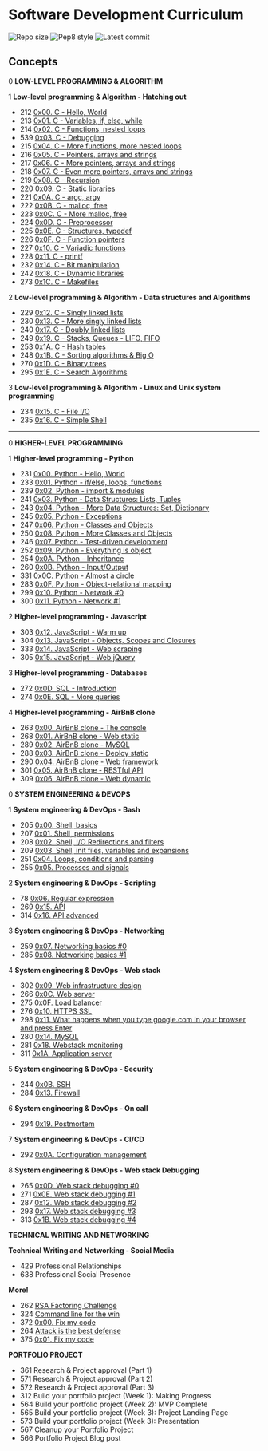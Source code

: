 # Software Development Curriculum

![Repo size](https://img.shields.io/github/repo-size/AsuweRich/S.E_Bounty)
![Pep8 style](https://img.shields.io/badge/PEP8-style%20guide-purple?style=round-square)
![Latest commit](https://img.shields.io/github/last-commit/AsuweRich/S.E_Bounty/main?style=round-square)

## Concepts

0 **LOW-LEVEL PROGRAMMING & ALGORITHM**

1 **Low-level programming & Algorithm - Hatching out**
  -   212 [0x00. C - Hello, World](https://github.com/AsuweRich/S.E_Bounty/tree/main/alx-low_level_programming/0x00-hello_world)
  -   213 [0x01. C - Variables, if, else, while](https://github.com/AsuweRich/S.E_Bounty/tree/main/alx-low_level_programming/0x01-variables_if_else_while)
  -   214 [0x02. C - Functions, nested loops](https://github.com/AsuweRich/S.E_Bounty/tree/main/alx-low_level_programming/0x02-functions_nested_loops)
  -   539 [0x03. C - Debugging](https://github.com/AsuweRich/S.E_Bounty/tree/main/alx-low_level_programming/0x03-debugging)
  -   215 [0x04. C - More functions, more nested loops](https://github.com/AsuweRich/S.E_Bounty/tree/main/alx-low_level_programming/0x04-more_functions_nested_loops)
  -   216 [0x05. C - Pointers, arrays and strings](https://github.com/AsuweRich/S.E_Bounty/tree/main/alx-low_level_programming/0x05-pointers_arrays_strings)
  -   217 [0x06. C - More pointers, arrays and strings](https://github.com/AsuweRich/S.E_Bounty/tree/main/alx-low_level_programming/0x06-pointers_arrays_strings)
  -   218 [0x07. C - Even more pointers, arrays and strings](https://github.com/AsuweRich/S.E_Bounty/tree/main/alx-low_level_programming/0x07-pointers_arrays_strings)
  -   219 [0x08. C - Recursion](https://github.com/AsuweRich/S.E_Bounty/tree/main/alx-low_level_programming/0x08-recursion)
  -   220 [0x09. C - Static libraries](https://github.com/AsuweRich/S.E_Bounty/tree/main/alx-low_level_programming/0x09-static_libraries)
  -   221 [0x0A. C - argc, argv](https://github.com/AsuweRich/S.E_Bounty/tree/main/alx-low_level_programming/0x0A-argc_argv)
  -   222 [0x0B. C - malloc, free](https://github.com/AsuweRich/S.E_Bounty/tree/main/alx-low_level_programming/0x0B-malloc_free)
  -   223 [0x0C. C - More malloc, free](https://github.com/AsuweRich/S.E_Bounty/tree/main/alx-low_level_programming/0x0C-more_malloc_free)
  -   224 [0x0D. C - Preprocessor](https://github.com/AsuweRich/S.E_Bounty/tree/main/alx-low_level_programming/0x0D-preprocessor)
  -   225 [0x0E. C - Structures, typedef](https://github.com/AsuweRich/S.E_Bounty/tree/main/alx-low_level_programming/0x0E-structures_typedef)
  -   226 [0x0F. C - Function pointers](https://github.com/AsuweRich/S.E_Bounty/tree/main/alx-low_level_programming/0x0F-function_pointers)
  -   227 [0x10. C - Variadic functions](https://github.com/AsuweRich/S.E_Bounty/tree/main/alx-low_level_programming/0x10-variadic_functions)
  -   228 [0x11. C - printf](https://github.com/AsuweRich/S.E_Bounty/tree/main/printf)
  -   232 [0x14. C - Bit manipulation](https://github.com/AsuweRich/S.E_Bounty/tree/main/alx-low_level_programming/0x14-bit_manipulation)
  -   242 [0x18. C - Dynamic libraries](https://github.com/AsuweRich/S.E_Bounty/tree/main/alx-low_level_programming/0x18-dynamic_libraries)
  -   273 [0x1C. C - Makefiles](https://github.com/AsuweRich/S.E_Bounty/tree/main/alx-low_level_programming/0x1C-makefiles)
  
  
2 **Low-level programming & Algorithm - Data structures and Algorithms**
  -   229 [0x12. C - Singly linked lists](https://github.com/AsuweRich/S.E_Bounty/tree/main/alx-low_level_programming/0x12-singly_linked_lists)
  -   230 [0x13. C - More singly linked lists](https://github.com/AsuweRich/S.E_Bounty/tree/main/alx-low_level_programming/0x13-more_singly_linked_lists)
  -   240 [0x17. C - Doubly linked lists](https://github.com/AsuweRich/S.E_Bounty/tree/main/alx-low_level_programming/0x17-doubly_linked_lists)
  -   249 [0x19. C - Stacks, Queues - LIFO, FIFO](https://github.com/AsuweRich/S.E_Bounty/tree/main/monty)
  -   253 [0x1A. C - Hash tables](https://github.com/AsuweRich/S.E_Bounty/tree/main/alx-low_level_programming/0x1A-hash_tables)
  -   248 [0x1B. C - Sorting algorithms & Big O](https://github.com/AsuweRich/S.E_Bounty/tree/main/sorting_algorithms)
  -   270 [0x1D. C - Binary trees](https://github.com/AsuweRich/S.E_Bounty/tree/main/binary_trees)
  -   295 [0x1E. C - Search Algorithms](https://github.com/AsuweRich/S.E_Bounty/tree/main/alx-low_level_programming/0x1E-search_algorithms)
  
  
3 **Low-level programming & Algorithm - Linux and Unix system programming**
  -   234 [0x15. C - File I/O](https://github.com/AsuweRich/S.E_Bounty/tree/main/alx-low_level_programming/0x15-file_io)
  -   235 [0x16. C - Simple Shell](https://github.com/AsuweRich/S.E_Bounty/tree/main/simple_shell)

---

0 **HIGHER-LEVEL PROGRAMMING**

1 **Higher-level programming - Python**
  -   231 [0x00. Python - Hello, World](https://github.com/AsuweRich/S.E_Bounty/tree/main/alx-higher_level_programming/0x00-python-hello_world)
  -   233 [0x01. Python - if/else, loops, functions](https://github.com/AsuweRich/S.E_Bounty/tree/main/alx-higher_level_programming/0x01-python-if_else_loops_functions)
  -   239 [0x02. Python - import & modules](https://github.com/AsuweRich/S.E_Bounty/tree/main/alx-higher_level_programming/0x02-python-import_modules)
  -   241 [0x03. Python - Data Structures: Lists, Tuples](https://github.com/AsuweRich/S.E_Bounty/tree/main/alx-higher_level_programming/0x03-python-data_structures)
  -   243 [0x04. Python - More Data Structures: Set, Dictionary](https://github.com/AsuweRich/S.E_Bounty/tree/main/alx-higher_level_programming/0x04-python-more_data_structures)
  -   245 [0x05. Python - Exceptions](https://github.com/AsuweRich/S.E_Bounty/tree/main/alx-higher_level_programming/0x05-python-exceptions)
  -   247 [0x06. Python - Classes and Objects](https://github.com/AsuweRich/S.E_Bounty/tree/main/alx-higher_level_programming/0x06-python-classes)
  -   250 [0x08. Python - More Classes and Objects](https://github.com/AsuweRich/S.E_Bounty/tree/main/alx-higher_level_programming/0x08-python-more_classes)
  -   246 [0x07. Python - Test-driven development](https://github.com/AsuweRich/S.E_Bounty/tree/main/alx-higher_level_programming/0x07-python-test_driven_development)
  -   252 [0x09. Python - Everything is object](https://github.com/AsuweRich/S.E_Bounty/tree/main/alx-higher_level_programming/0x09-python-everything_is_object)
  -   254 [0x0A. Python - Inheritance](https://github.com/AsuweRich/S.E_Bounty/tree/main/alx-higher_level_programming/0x0A-python-inheritance)
  -   260 [0x0B. Python - Input/Output](https://github.com/AsuweRich/S.E_Bounty/tree/main/alx-higher_level_programming/0x0B-python-input_output)
  -   331 [0x0C. Python - Almost a circle](https://github.com/AsuweRich/S.E_Bounty/tree/main/alx-higher_level_programming/0x0C-python-almost_a_circle)
  -   283 [0x0F. Python - Object-relational mapping](https://github.com/AsuweRich/S.E_Bounty/tree/main/alx-higher_level_programming/0x0F-python-object_relational_mapping)
  -   299 [0x10. Python - Network #0](https://github.com/AsuweRich/S.E_Bounty/tree/main/alx-higher_level_programming/0x10-python-network_0)
  -   300 [0x11. Python - Network #1](https://github.com/AsuweRich/S.E_Bounty/tree/main/alx-higher_level_programming/0x11-python-network_1)


2 **Higher-level programming - Javascript**
  -   303 [0x12. JavaScript - Warm up](https://github.com/AsuweRich/S.E_Bounty/tree/main/alx-higher_level_programming/0x12-javascript-warm_up)
  -   304 [0x13. JavaScript - Objects, Scopes and Closures](https://github.com/AsuweRich/S.E_Bounty/tree/main/alx-higher_level_programming/0x13-javascript_objects_scopes_closures)
  -   333 [0x14. JavaScript - Web scraping](https://github.com/AsuweRich/S.E_Bounty/tree/main/alx-higher_level_programming/0x14-javascript-web_scraping)
  -   305 [0x15. JavaScript - Web jQuery](https://github.com/AsuweRich/S.E_Bounty/tree/main/alx-higher_level_programming/0x15-javascript-web_jquery)


3 **Higher-level programming - Databases**
  -   272 [0x0D. SQL - Introduction](https://github.com/AsuweRich/S.E_Bounty/tree/main/alx-higher_level_programming/0x0D-SQL_introduction)
  -   274 [0x0E. SQL - More queries](https://github.com/AsuweRich/S.E_Bounty/tree/main/alx-higher_level_programming/0x0E-SQL_more_queries)


4 **Higher-level programming - AirBnB clone**
  -   263 [0x00. AirBnB clone - The console](https://github.com/AsuweRich/S.E_Bounty/tree/main/AirBnB_clone)
  -   268 [0x01. AirBnB clone - Web static](https://github.com/AsuweRich/S.E_Bounty/tree/main/AirBnB_clone/web_static)
  -   289 [0x02. AirBnB clone - MySQL](https://github.com/AsuweRich/S.E_Bounty/tree/main/AirBnB_clone_v2)
  -   288 [0x03. AirBnB clone - Deploy static](https://github.com/AsuweRich/S.E_Bounty/tree/main/AirBnB_clone_v2)
  -   290 [0x04. AirBnB clone - Web framework](https://github.com/AsuweRich/S.E_Bounty/tree/main/AirBnB_clone_v2/web_flask)
  -   301 [0x05. AirBnB clone - RESTful API](https://github.com/AsuweRich/S.E_Bounty/tree/main/AirBnB_clone_v3)
  -   309 [0x06. AirBnB clone - Web dynamic](https://github.com/AsuweRich/S.E_Bounty/tree/main/AirBnB_clone_v4)


0 **SYSTEM ENGINEERING & DEVOPS**

1 **System engineering & DevOps - Bash**
  -   205 [0x00. Shell, basics](https://github.com/AsuweRich/S.E_Bounty/tree/main/alx-system_engineering-devops/0x00-shell_basics)
  -   207 [0x01. Shell, permissions](https://github.com/AsuweRich/S.E_Bounty/tree/main/alx-system_engineering-devops/0x01-shell_permissions)
  -   208 [0x02. Shell, I/O Redirections and filters](https://github.com/AsuweRich/S.E_Bounty/tree/main/alx-system_engineering-devops/0x02-shell_redirections)
  -   209 [0x03. Shell, init files, variables and expansions](https://github.com/AsuweRich/S.E_Bounty/tree/main/alx-system_engineering-devops/0x03-shell_variables_expansions)
  -   251 [0x04. Loops, conditions and parsing](https://github.com/AsuweRich/S.E_Bounty/tree/main/alx-system_engineering-devops/0x04-loops_conditions_and_parsing)
  -   255 [0x05. Processes and signals](https://github.com/AsuweRich/S.E_Bounty/tree/main/alx-system_engineering-devops/0x05-processes_and_signals)


2 **System engineering & DevOps - Scripting**
  -   78 [0x06. Regular expression](https://github.com/AsuweRich/S.E_Bounty/tree/main/alx-system_engineering-devops/0x06-regular_expressions)
  -   269 [0x15. API](https://github.com/AsuweRich/S.E_Bounty/tree/main/alx-system_engineering-devops/0x15-api)
  -   314 [0x16. API advanced](https://github.com/AsuweRich/S.E_Bounty/tree/main/alx-system_engineering-devops/0x16-api_advanced)


3 **System engineering & DevOps - Networking**
  -   259 [0x07. Networking basics #0](https://github.com/AsuweRich/S.E_Bounty/tree/main/alx-system_engineering-devops/0x07-networking_basics)
  -   285 [0x08. Networking basics #1](https://github.com/AsuweRich/S.E_Bounty/tree/main/alx-system_engineering-devops/0x08-networking_basics_2)

4 **System engineering & DevOps - Web stack**
  -   302 [0x09. Web infrastructure design](https://github.com/AsuweRich/S.E_Bounty/tree/main/alx-system_engineering-devops/0x09-web_infrastructure_design)
  -   266 [0x0C. Web server](https://github.com/AsuweRich/S.E_Bounty/tree/main/alx-system_engineering-devops/0x0C-web_server)
  -   275 [0x0F. Load balancer](https://github.com/AsuweRich/S.E_Bounty/tree/main/alx-system_engineering-devops/0x0F-load_balancer)
  -   276 [0x10. HTTPS SSL](https://github.com/AsuweRich/S.E_Bounty/tree/main/alx-system_engineering-devops/0x10-https_ssl)
  -   298 [0x11. What happens when you type google.com in your browser and press Enter](https://github.com/AsuweRich/S.E_Bounty/tree/main/alx-system_engineering-devops/0x11-what_happen_when_you_type_google_com_in_your_browser_and_press_enter)
  -   280 [0x14. MySQL](https://github.com/AsuweRich/S.E_Bounty/tree/main/alx-system_engineering-devops/0x14-mysql)
  -   281 [0x18. Webstack monitoring](https://github.com/AsuweRich/S.E_Bounty/tree/main/alx-system_engineering-devops/0x18-webstack_monitoring)
  -   311 [0x1A. Application server](https://github.com/AsuweRich/S.E_Bounty/tree/main/alx-system_engineering-devops/0x1A-application_server)

5 **System engineering & DevOps - Security**
  -   244 [0x0B. SSH](https://github.com/AsuweRich/S.E_Bounty/tree/main/alx-system_engineering-devops/0x0B-ssh)
  -   284 [0x13. Firewall](https://github.com/AsuweRich/S.E_Bounty/tree/main/alx-system_engineering-devops/0x13-firewall)

6 **System engineering & DevOps - On call**
  -   294 [0x19. Postmortem](https://github.com/AsuweRich/S.E_Bounty/tree/main/alx-system_engineering-devops/0x19-postmortem)

7 **System engineering & DevOps - CI/CD**
  -   292 [0x0A. Configuration management](https://github.com/AsuweRich/S.E_Bounty/tree/main/alx-system_engineering-devops/0x0A-configuration_management)

8 **System engineering & DevOps - Web stack Debugging**
  -   265 [0x0D. Web stack debugging #0](https://github.com/AsuweRich/S.E_Bounty/tree/main/alx-system_engineering-devops/0x0D-web_stack_debugging_0)
  -   271 [0x0E. Web stack debugging #1](https://github.com/AsuweRich/S.E_Bounty/tree/main/alx-system_engineering-devops/0x0E-web_stack_debugging_1)
  -   287 [0x12. Web stack debugging #2](https://github.com/AsuweRich/S.E_Bounty/tree/main/alx-system_engineering-devops/0x12-web_stack_debugging_2)
  -   293 [0x17. Web stack debugging #3](https://github.com/AsuweRich/S.E_Bounty/tree/main/alx-system_engineering-devops/0x17-web_stack_debugging_3)
  -   313 [0x1B. Web stack debugging #4](https://github.com/AsuweRich/S.E_Bounty/tree/main/alx-system_engineering-devops/0x1B-web_stack_debugging_4)


**TECHNICAL WRITING AND NETWORKING**

**Technical Writing and Networking - Social Media**
  -   429 Professional Relationships
  -   638 Professional Social Presence


**More!**
  -   262 [RSA Factoring Challenge](https://github.com/AsuweRich/S.E_Bounty/tree/main/RSA-Factoring-Challenge)
  -   324 [Command line for the win](https://github.com/AsuweRich/S.E_Bounty/tree/main/command_line_for_the_win)
  -   372 [0x00. Fix my code](https://github.com/AsuweRich/S.E_Bounty/tree/main/Fix_My_Code_Challenge/0x00-challenge)
  -   264 [Attack is the best defense](https://github.com/AsuweRich/S.E_Bounty/tree/main/alx-system_engineering-devops/attack_is_the_best_defense)
  -   375 [0x01. Fix my code](https://github.com/AsuweRich/S.E_Bounty/tree/main/Fix_My_Code_Challenge/0x01-challenge)


**PORTFOLIO PROJECT**
  -   361 Research & Project approval (Part 1)
  -   571 Research & Project approval (Part 2)
  -   572 Research & Project approval (Part 3)
  -   312 Build your portfolio project (Week 1): Making Progress
  -   564 Build your portfolio project (Week 2): MVP Complete
  -   565 Build your portfolio project (Week 3): Project Landing Page
  -   573 Build your portfolio project (Week 3): Presentation
  -   567 Cleanup your Portfolio Project
  -   566 Portfolio Project Blog post

